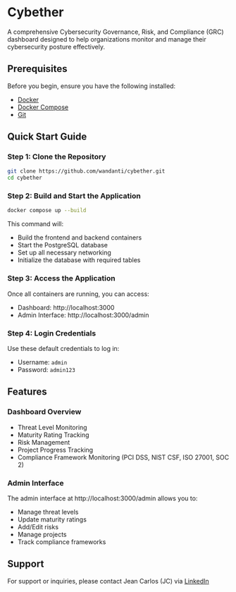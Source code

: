 # Cybether

A comprehensive Cybersecurity Governance, Risk, and Compliance (GRC) dashboard designed to help organizations monitor and manage their cybersecurity posture effectively.

## Prerequisites

Before you begin, ensure you have the following installed:
- [Docker](https://www.docker.com/products/docker-desktop/)
- [Docker Compose](https://docs.docker.com/compose/install/)
- [Git](https://git-scm.com/downloads)

## Quick Start Guide

### Step 1: Clone the Repository
```bash
git clone https://github.com/wandanti/cybether.git
cd cybether
```

### Step 2: Build and Start the Application
```bash
docker compose up --build
```
This command will:
- Build the frontend and backend containers
- Start the PostgreSQL database
- Set up all necessary networking
- Initialize the database with required tables

### Step 3: Access the Application
Once all containers are running, you can access:
- Dashboard: http://localhost:3000
- Admin Interface: http://localhost:3000/admin

### Step 4: Login Credentials
Use these default credentials to log in:
- Username: `admin`
- Password: `admin123`

## Features

### Dashboard Overview
- Threat Level Monitoring
- Maturity Rating Tracking
- Risk Management
- Project Progress Tracking
- Compliance Framework Monitoring (PCI DSS, NIST CSF, ISO 27001, SOC 2)

### Admin Interface
The admin interface at http://localhost:3000/admin allows you to:
- Manage threat levels
- Update maturity ratings
- Add/Edit risks
- Manage projects
- Track compliance frameworks

## Support

For support or inquiries, please contact Jean Carlos (JC) via [LinkedIn](https://www.linkedin.com/in/jeanpc/)
